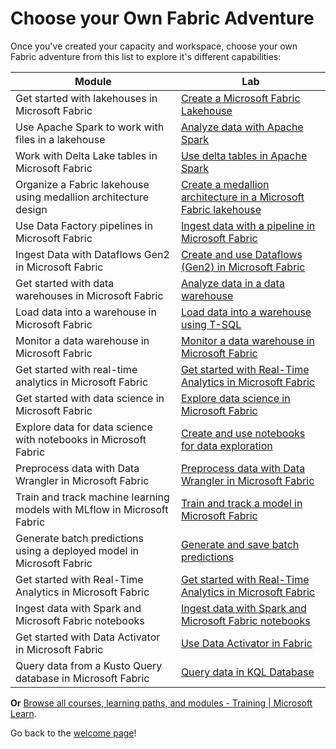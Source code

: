 # Choose your Own Fabric Adventure

Once you've created your capacity and workspace, choose your own Fabric adventure from this list to explore it's different capabilities:

| Module | Lab |
| ------ | ------ |
| Get started with lakehouses in Microsoft Fabric | [Create a Microsoft Fabric Lakehouse](https://microsoftlearning.github.io/mslearn-fabric/Instructions/Labs/01-lakehouse.html?WT.mc_id=academic-114547-leestott) |
| Use Apache Spark to work with files in a lakehouse | [Analyze data with Apache Spark](https://microsoftlearning.github.io/mslearn-fabric/Instructions/Labs/02-analyze-spark.html?WT.mc_id=academic-114547-leestott) |
| Work with Delta Lake tables in Microsoft Fabric | [Use delta tables in Apache Spark](https://microsoftlearning.github.io/mslearn-fabric/Instructions/Labs/03-delta-lake.html?WT.mc_id=academic-114547-leestott) |
| Organize a Fabric lakehouse using medallion architecture design | [Create a medallion architecture in a Microsoft Fabric lakehouse](https://microsoftlearning.github.io/mslearn-fabric/Instructions/Labs/03b-medallion-lakehouse.html?WT.mc_id=academic-114547-leestott) |
| Use Data Factory pipelines in Microsoft Fabric | [Ingest data with a pipeline in Microsoft Fabric](https://microsoftlearning.github.io/mslearn-fabric/Instructions/Labs/04-ingest-pipeline.html?WT.mc_id=academic-114547-leestott) |
| Ingest Data with Dataflows Gen2 in Microsoft Fabric | [Create and use Dataflows (Gen2) in Microsoft Fabric](https://microsoftlearning.github.io/mslearn-fabric/Instructions/Labs/05-dataflows-gen2.html?WT.mc_id=academic-114547-leestott) |
| Get started with data warehouses in Microsoft Fabric | [Analyze data in a data warehouse](https://microsoftlearning.github.io/mslearn-fabric/Instructions/Labs/06-data-warehouse.html?WT.mc_id=academic-114547-leestott) |
| Load data into a warehouse in Microsoft Fabric | [Load data into a warehouse using T-SQL](https://microsoftlearning.github.io/mslearn-fabric/Instructions/Labs/06a-data-warehouse-load.html?WT.mc_id=academic-114547-leestott) |
Monitor a data warehouse in Microsoft Fabric | [Monitor a data warehouse in Microsoft Fabric](https://microsoftlearning.github.io/mslearn-fabric/Instructions/Labs/06c-monitor-data-warehouse.html?WT.mc_id=academic-114547-leestott) |
| Get started with real-time analytics in Microsoft Fabric | [Get started with Real-Time Analytics in Microsoft Fabric](https://microsoftlearning.github.io/mslearn-fabric/Instructions/Labs/07-real-time-analytics.html?WT.mc_id=academic-114547-leestott) |
| Get started with data science in Microsoft Fabric | [Explore data science in Microsoft Fabric](https://microsoftlearning.github.io/mslearn-fabric/Instructions/Labs/08-data-science-get-started.html?WT.mc_id=academic-114547-leestott) |
| Explore data for data science with notebooks in Microsoft Fabric | [Create and use notebooks for data exploration](https://microsoftlearning.github.io/mslearn-fabric/Instructions/Labs/08a-data-science-explore-data.html?WT.mc_id=academic-114547-leestott) |
| Preprocess data with Data Wrangler in Microsoft Fabric | [Preprocess data with Data Wrangler in Microsoft Fabric](https://microsoftlearning.github.io/mslearn-fabric/Instructions/Labs/08b-data-science-preprocess-data-wrangler.html?WT.mc_id=academic-114547-leestott)|
| Train and track machine learning models with MLflow in Microsoft Fabric | [Train and track a model in Microsoft Fabric](https://microsoftlearning.github.io/mslearn-fabric/Instructions/Labs/08c-data-science-train.html?WT.mc_id=academic-114547-leestott) |
| Generate batch predictions using a deployed model in Microsoft Fabric | [Generate and save batch predictions](https://microsoftlearning.github.io/mslearn-fabric/Instructions/Labs/08d-data-science-batch.html?WT.mc_id=academic-114547-leestott) |
| Get started with Real-Time Analytics in Microsoft Fabric | [Get started with Real-Time Analytics in Microsoft Fabric](https://microsoftlearning.github.io/mslearn-fabric/Instructions/Labs/09-real-time-analytics-eventstream.html?WT.mc_id=academic-114547-leestott) |
| Ingest data with Spark and Microsoft Fabric notebooks | [Ingest data with Spark and Microsoft Fabric notebooks](https://microsoftlearning.github.io/mslearn-fabric/Instructions/Labs/10-ingest-notebooks.html?WT.mc_id=academic-114547-leestott) |
| Get started with Data Activator in Microsoft Fabric | [Use Data Activator in Fabric](https://microsoftlearning.github.io/mslearn-fabric/Instructions/Labs/11-data-activator.html?WT.mc_id=academic-114547-leestott) |
| Query data from a Kusto Query database in Microsoft Fabric | [Query data in KQL Database](https://microsoftlearning.github.io/mslearn-fabric/Instructions/Labs/12-query-data-in-kql-database.html?WT.mc_id=academic-114547-leestott) |

**Or** [Browse all courses, learning paths, and modules - Training | Microsoft Learn](https://learn.microsoft.com/training/browse/?terms=Fabric&resource_type=learning%20path).

Go back to the [welcome page](../README.md/?WT.mc_id=academic-114547-leestott)!
